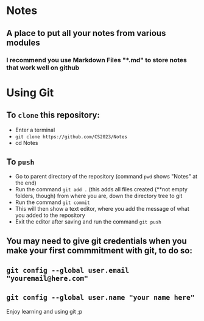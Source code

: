 # Notes
## A place to put all your notes from various modules
### I recommend you use Markdown Files "*.md" to store notes that work well on github 
# Using Git
## To `clone` this repository:
- Enter a terminal
- `git clone https://github.com/CS2023/Notes`
- cd Notes

## To `push`
- Go to parent directory of the repository (command `pwd` shows "Notes" at the end)
- Run the command `git add .` (this adds all files created (**not empty folders, though) from where you are, down the directory tree to git
- Run the command  `git commit`
- This will then show a text editor, where you add the message of what you added to the repository
- Exit the editor after saving and run the command `git push`

## You may need to give git credentials when you make your first commmitment with git, to do so:
## `git config --global user.email "youremail@here.com"`
## `git config --global user.name "your name here"`

Enjoy learning and using git ;p
